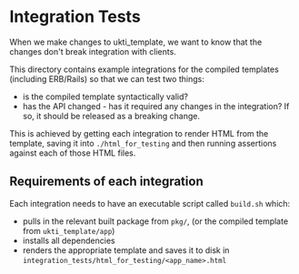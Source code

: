 # Integration Tests

When we make changes to ukti_template, we want to know that the changes don't break integration with clients.

This directory contains example integrations for the compiled templates (including ERB/Rails) so that we can test two things:

* is the compiled template syntactically valid?
* has the API changed - has it required any changes in the integration? If so, it should be released as a breaking change.

This is achieved by getting each integration to render HTML from the template, saving it into `./html_for_testing` and then running assertions against each of those HTML files.

## Requirements of each integration

Each integration needs to have an executable script called `build.sh` which:

* pulls in the relevant built package from `pkg/`, (or the compiled template from `ukti_template/app`)
* installs all dependencies
* renders the appropriate template and saves it to disk in `integration_tests/html_for_testing/<app_name>.html`
